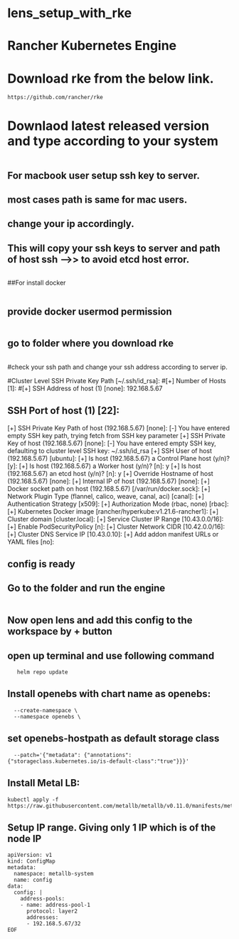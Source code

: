 # lens_setup_with_rke
# Rancher Kubernetes Engine 
# Download rke from the below link.

 ```https://rancher.com/products/rke
 https://github.com/rancher/rke
 ```
# Downlaod latest released version and type according to your system 

 ```https://github.com/rancher/rke/releases/tag/v1.3.5
```

## For macbook user setup ssh key to server.
## most cases path is same for mac users.
## change your ip accordingly.
## This will copy your ssh keys to server and path of host ssh -->> to avoid etcd host error.
```cat ~/.ssh/id_ecdsa.pub | ssh ubuntu@192.168.5.67 "umask 077; test -d ~/.ssh || mkdir ~/.ssh ; cat >> ~/.ssh/authorized_keys"
```

##For install docker

```curl https://releases.rancher.com/install-docker/20.10.sh | sh
   ```
## provide docker usermod permission 
```sudo usermod -aG docker $USER
```

## go to folder where you download rke 

```rke config
```

#check your ssh path and change your ssh address according to server ip.

#Cluster Level SSH Private Key Path [~/.ssh/id_rsa]: 
#[+] Number of Hosts [1]: 
#[+] SSH Address of host (1) [none]: 192.168.5.67

## SSH Port of host (1) [22]: 
[+] SSH Private Key Path of host (192.168.5.67) [none]: 
[-] You have entered empty SSH key path, trying fetch from SSH key parameter
[+] SSH Private Key of host (192.168.5.67) [none]: 
[-] You have entered empty SSH key, defaulting to cluster level SSH key: ~/.ssh/id_rsa
[+] SSH User of host (192.168.5.67) [ubuntu]: 
[+] Is host (192.168.5.67) a Control Plane host (y/n)? [y]: 
[+] Is host (192.168.5.67) a Worker host (y/n)? [n]: y
[+] Is host (192.168.5.67) an etcd host (y/n)? [n]: y
[+] Override Hostname of host (192.168.5.67) [none]: 
[+] Internal IP of host (192.168.5.67) [none]: 
[+] Docker socket path on host (192.168.5.67) [/var/run/docker.sock]: 
[+] Network Plugin Type (flannel, calico, weave, canal, aci) [canal]: 
[+] Authentication Strategy [x509]: 
[+] Authorization Mode (rbac, none) [rbac]: 
[+] Kubernetes Docker image [rancher/hyperkube:v1.21.6-rancher1]: 
[+] Cluster domain [cluster.local]: 
[+] Service Cluster IP Range [10.43.0.0/16]: 
[+] Enable PodSecurityPolicy [n]: 
[+] Cluster Network CIDR [10.42.0.0/16]: 
[+] Cluster DNS Service IP [10.43.0.10]: 
[+] Add addon manifest URLs or YAML files [no]:



## config is ready 

## Go to the folder and run the engine
```rke up
```
## Now open lens and add this config to the workspace by + button
## open up terminal and use following command
```helm repo add openebs https://openebs.github.io/charts
   helm repo update
```

## Install openebs with chart name as openebs:
```helm upgrade -i openebs openebs/openebs \
  --create-namespace \
  --namespace openebs \
```

## set openebs-hostpath as default storage class

```kubectl patch storageclass openebs-hostpath \
  --patch='{"metadata": {"annotations":{"storageclass.kubernetes.io/is-default-class":"true"}}}'
```
## Install Metal LB:  

```kubectl apply -f https://raw.githubusercontent.com/metallb/metallb/v0.11.0/manifests/namespace.yaml
kubectl apply -f https://raw.githubusercontent.com/metallb/metallb/v0.11.0/manifests/metallb.yaml
```
## Setup IP range. Giving only 1 IP which is of the node IP

```kubectl create -f - << EOF
apiVersion: v1
kind: ConfigMap
metadata:
  namespace: metallb-system
  name: config
data:
  config: |
    address-pools:
    - name: address-pool-1
      protocol: layer2
      addresses:
      - 192.168.5.67/32
EOF
```


